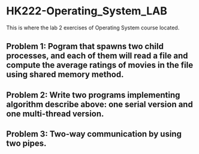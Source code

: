 # HK222-Operating_System_LAB
This is where the lab 2 exercises of Operating System course located.

## Problem 1:   Pogram that spawns two child processes, and each of them will read a file and compute the average ratings of movies in the file using shared memory method.

## Problem 2: Write two programs implementing algorithm describe above: one serial version and one multi-thread version.

## Problem 3: Two-way communication by using two pipes.
